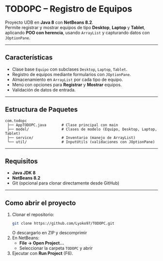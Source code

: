 # TODOPC – Registro de Equipos

Proyecto UDB en **Java 8** con **NetBeans 8.2**.  
Permite registrar y mostrar equipos de tipo **Desktop**, **Laptop** y **Tablet**, aplicando **POO con herencia**, usando `ArrayList` y capturando datos con `JOptionPane`.

---

## Características
- Clase base `Equipo` con subclases `Desktop`, `Laptop`, `Tablet`.
- Registro de equipos mediante formularios con `JOptionPane`.
- Almacenamiento en `ArrayList` por cada tipo de equipo.
- Menú con opciones para **Registrar** y **Mostrar** equipos.
- Validación de datos de entrada.

---

## Estructura de Paquetes
```
com.todopc
 ├── AppTODOPC.java       # Clase principal con main
 ├── model/               # Clases de modelo (Equipo, Desktop, Laptop, Tablet)
 ├── service/             # Inventario (manejo de ArrayList)
 └── util/                # InputUtils (validaciones con JOptionPane)
```

---

## Requisitos
- **Java JDK 8**
- **NetBeans 8.2**
- Git (opcional para clonar directamente desde GitHub)

---

## Como abrir el proyecto
1. Clonar el repositorio:
   ```bash
   git clone https://github.com/Lyoko97/TODOPC.git
   ```
   O descargarlo en ZIP y descomprimir
2. En NetBeans:  
   - **File → Open Project…**  
   - Seleccionar la carpeta `TODOPC` y abrir
3. Ejecutar con **Run Project** (F6).

